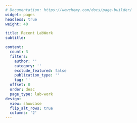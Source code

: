 ```yaml
---
# Documentation: https://wowchemy.com/docs/page-builder/
widget: pages
headless: true
weight: 40

title: Recent LabWork
subtitle:

content:
  count: 3
  filters:
    author: ''
    category: ''
    exclude_featured: false
    publication_type: ''
    tag: ''
  offset: 0
  order: desc
  page_type: lab-work
design:
  view: showcase
  flip_alt_rows: true
  columns: '2'
---
```

